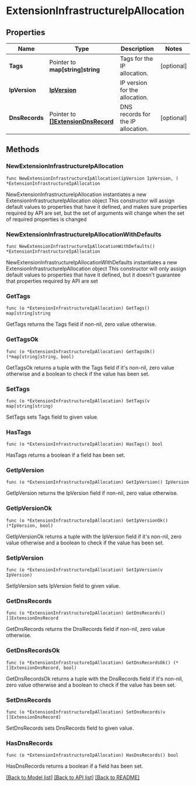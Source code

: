 # ExtensionInfrastructureIpAllocation

## Properties

Name | Type | Description | Notes
------------ | ------------- | ------------- | -------------
**Tags** | Pointer to **map[string]string** | Tags for the IP allocation. | [optional] 
**IpVersion** | [**IpVersion**](IpVersion.md) | IP version for the allocation. | 
**DnsRecords** | Pointer to [**[]ExtensionDnsRecord**](ExtensionDnsRecord.md) | DNS records for the IP allocation. | [optional] 

## Methods

### NewExtensionInfrastructureIpAllocation

`func NewExtensionInfrastructureIpAllocation(ipVersion IpVersion, ) *ExtensionInfrastructureIpAllocation`

NewExtensionInfrastructureIpAllocation instantiates a new ExtensionInfrastructureIpAllocation object
This constructor will assign default values to properties that have it defined,
and makes sure properties required by API are set, but the set of arguments
will change when the set of required properties is changed

### NewExtensionInfrastructureIpAllocationWithDefaults

`func NewExtensionInfrastructureIpAllocationWithDefaults() *ExtensionInfrastructureIpAllocation`

NewExtensionInfrastructureIpAllocationWithDefaults instantiates a new ExtensionInfrastructureIpAllocation object
This constructor will only assign default values to properties that have it defined,
but it doesn't guarantee that properties required by API are set

### GetTags

`func (o *ExtensionInfrastructureIpAllocation) GetTags() map[string]string`

GetTags returns the Tags field if non-nil, zero value otherwise.

### GetTagsOk

`func (o *ExtensionInfrastructureIpAllocation) GetTagsOk() (*map[string]string, bool)`

GetTagsOk returns a tuple with the Tags field if it's non-nil, zero value otherwise
and a boolean to check if the value has been set.

### SetTags

`func (o *ExtensionInfrastructureIpAllocation) SetTags(v map[string]string)`

SetTags sets Tags field to given value.

### HasTags

`func (o *ExtensionInfrastructureIpAllocation) HasTags() bool`

HasTags returns a boolean if a field has been set.

### GetIpVersion

`func (o *ExtensionInfrastructureIpAllocation) GetIpVersion() IpVersion`

GetIpVersion returns the IpVersion field if non-nil, zero value otherwise.

### GetIpVersionOk

`func (o *ExtensionInfrastructureIpAllocation) GetIpVersionOk() (*IpVersion, bool)`

GetIpVersionOk returns a tuple with the IpVersion field if it's non-nil, zero value otherwise
and a boolean to check if the value has been set.

### SetIpVersion

`func (o *ExtensionInfrastructureIpAllocation) SetIpVersion(v IpVersion)`

SetIpVersion sets IpVersion field to given value.


### GetDnsRecords

`func (o *ExtensionInfrastructureIpAllocation) GetDnsRecords() []ExtensionDnsRecord`

GetDnsRecords returns the DnsRecords field if non-nil, zero value otherwise.

### GetDnsRecordsOk

`func (o *ExtensionInfrastructureIpAllocation) GetDnsRecordsOk() (*[]ExtensionDnsRecord, bool)`

GetDnsRecordsOk returns a tuple with the DnsRecords field if it's non-nil, zero value otherwise
and a boolean to check if the value has been set.

### SetDnsRecords

`func (o *ExtensionInfrastructureIpAllocation) SetDnsRecords(v []ExtensionDnsRecord)`

SetDnsRecords sets DnsRecords field to given value.

### HasDnsRecords

`func (o *ExtensionInfrastructureIpAllocation) HasDnsRecords() bool`

HasDnsRecords returns a boolean if a field has been set.


[[Back to Model list]](../README.md#documentation-for-models) [[Back to API list]](../README.md#documentation-for-api-endpoints) [[Back to README]](../README.md)


